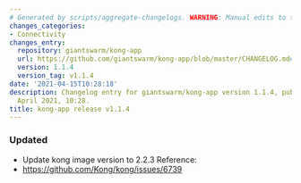 ```yaml
---
# Generated by scripts/aggregate-changelogs. WARNING: Manual edits to this files will be overwritten.
changes_categories:
- Connectivity
changes_entry:
  repository: giantswarm/kong-app
  url: https://github.com/giantswarm/kong-app/blob/master/CHANGELOG.md#114---2021-04-15
  version: 1.1.4
  version_tag: v1.1.4
date: '2021-04-15T10:28:18'
description: Changelog entry for giantswarm/kong-app version 1.1.4, published on 15
  April 2021, 10:28.
title: kong-app release v1.1.4
---
```


### Updated
- Update kong image version to 2.2.3
Reference:
- https://github.com/Kong/kong/issues/6739
